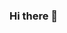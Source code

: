 ### Hi there 👋

<!--
**dephea/dephea** is a ✨ _special_ ✨ repository because its `README.md` (this file) appears on your GitHub profile.
AY

